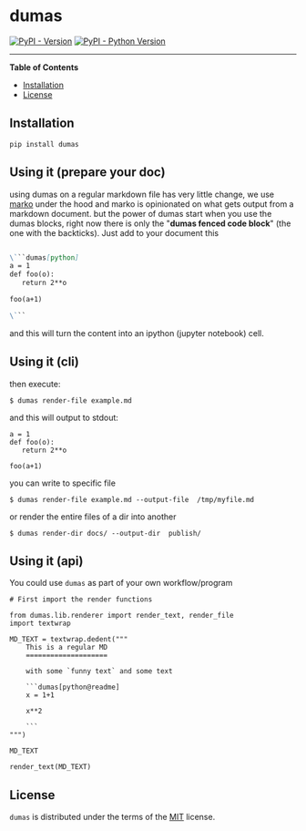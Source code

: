 # dumas

[![PyPI - Version](https://img.shields.io/pypi/v/dumas.svg)](https://pypi.org/project/dumas)
[![PyPI - Python Version](https://img.shields.io/pypi/pyversions/dumas.svg)](https://pypi.org/project/dumas)

-----

**Table of Contents**

- [Installation](#installation)
- [License](#license)

## Installation

```console
pip install dumas
```

## Using it (prepare your doc)

using dumas on a regular markdown file has very little change, we use [marko](https://github.com/frostming/marko) under the hood
and marko is opinionated on what gets output from a markdown document. but the power of dumas start when you use the dumas blocks,
right now there is only the "**dumas fenced code block**" (the one with the backticks). Just add to your document this


```markdown

\```dumas[python]
a = 1
def foo(o):
   return 2**o

foo(a+1)

\```

```

and this will turn the content into an ipython (jupyter notebook) cell.

## Using it (cli)

then execute:

```shell
$ dumas render-file example.md
```

and this will output to stdout:

```dumas[python]
a = 1
def foo(o):
   return 2**o

foo(a+1)

```


you can write to specific file

```shell
$ dumas render-file example.md --output-file  /tmp/myfile.md
```

or render the entire files of a dir into another


```shell
$ dumas render-dir docs/ --output-dir  publish/
```

## Using it (api)

You could use `dumas` as part of your own workflow/program

```dumas[python]
# First import the render functions

from dumas.lib.renderer import render_text, render_file
import textwrap

MD_TEXT = textwrap.dedent("""
    This is a regular MD
    ====================
    
    with some `funny text` and some text
    
    ```dumas[python@readme]
    x = 1+1
    
    x**2
    
    ```
""")

```

```dumas[python]
MD_TEXT
```

```dumas[python]
render_text(MD_TEXT)
```


## License

`dumas` is distributed under the terms of the [MIT](https://spdx.org/licenses/MIT.html) license.
